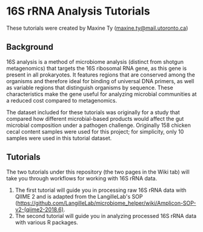 # 16S rRNA Analysis Tutorials

These tutorials were created by Maxine Ty (maxine.ty@mail.utoronto.ca) 

## Background 

16S analysis is a method of microbiome analysis (distinct from shotgun metagenomics) that targets the 16S ribosomal RNA gene, as this gene is present in all prokaryotes. It features regions that are conserved among the organisms and therefore ideal for binding of universal DNA primers, as well as variable regions that distinguish organisms by sequence. These characteristics make the gene useful for analyzing microbial communities at a reduced cost compared to metagenomics. 

The dataset included for these tutorials was originally for a study that compared how different microbial-based products would affect the gut microbial composition under a pathogen challenge. Originally 158 chicken cecal content samples were used for this project; for simplicity, only 10 samples were used in this tutorial dataset. 

## Tutorials
The two tutorials under this repository (the two pages in the Wiki tab) will take you through workflows for working with 16S rRNA data. 

1. The first tutorial will guide you in processing raw 16S rRNA data with QIIME 2 and is adapted from the LangilleLab's SOP (https://github.com/LangilleLab/microbiome_helper/wiki/Amplicon-SOP-v2-(qiime2-2018.6).
2. The second tutorial will guide you in analyzing processed 16S rRNA data with various R packages. 
